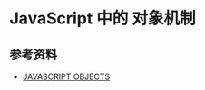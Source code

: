 # JavaScript 中的 对象机制

## 参考资料

-   [JAVASCRIPT OBJECTS](https://mp.weixin.qq.com/s?__biz=MzI0NTE5NzYyMw==&mid=2247483657&idx=1&sn=bdc3491c89880169b13630bd042ac6cf&chksm=e9537f51de24f647f5c6b52c002ea24ea21d6697eca0f0e6a2c5823e5437d52a0bbd7ca2492b&mpshare=1&scene=1&srcid=0924dhEWVOglpZjnBwN0bCaH&sharer_sharetime=1569308186077&sharer_shareid=778ad5bf3b27e0078eb105d7277263f6#rd)
